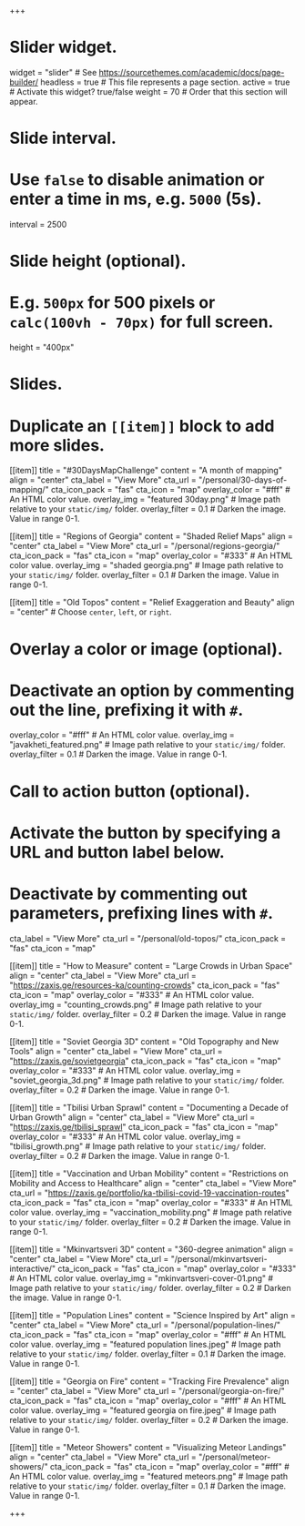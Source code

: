 +++
# Slider widget.
widget = "slider"  # See https://sourcethemes.com/academic/docs/page-builder/
headless = true  # This file represents a page section.
active = true  # Activate this widget? true/false
weight = 70  # Order that this section will appear.

# Slide interval.
# Use `false` to disable animation or enter a time in ms, e.g. `5000` (5s).
interval = 2500

# Slide height (optional).
# E.g. `500px` for 500 pixels or `calc(100vh - 70px)` for full screen.
height = "400px"

# Slides.
# Duplicate an `[[item]]` block to add more slides.

[[item]]
  title = "#30DaysMapChallenge"
  content = "A month of mapping"
  align = "center"
  cta_label = "View More"
  cta_url = "/personal/30-days-of-mapping/"
  cta_icon_pack = "fas"
  cta_icon = "map"
  overlay_color = "#fff"  # An HTML color value.
  overlay_img = "featured 30day.png"  # Image path relative to your `static/img/` folder.
  overlay_filter = 0.1  # Darken the image. Value in range 0-1.

[[item]]
  title = "Regions of Georgia"
  content = "Shaded Relief Maps"
  align = "center"
  cta_label = "View More"
  cta_url = "/personal/regions-georgia/"
  cta_icon_pack = "fas"
  cta_icon = "map"
  overlay_color = "#333"  # An HTML color value.
  overlay_img = "shaded georgia.png"  # Image path relative to your `static/img/` folder.
  overlay_filter = 0.1  # Darken the image. Value in range 0-1.

[[item]]
   title = "Old Topos"
   content = "Relief Exaggeration and Beauty"
   align = "center"  # Choose `center`, `left`, or `right`.

  # Overlay a color or image (optional).
  #   Deactivate an option by commenting out the line, prefixing it with `#`.
  overlay_color = "#fff"  # An HTML color value.
  overlay_img = "javakheti_featured.png"  # Image path relative to your `static/img/` folder.
  overlay_filter = 0.1  # Darken the image. Value in range 0-1.

  # Call to action button (optional).
  #   Activate the button by specifying a URL and button label below.
  #   Deactivate by commenting out parameters, prefixing lines with `#`.
   cta_label = "View More"
   cta_url = "/personal/old-topos/"
   cta_icon_pack = "fas"
   cta_icon = "map"

[[item]]
  title = "How to Measure"
  content = "Large Crowds in Urban Space"
  align = "center"
  cta_label = "View More"
  cta_url = "https://zaxis.ge/resources-ka/counting-crowds"
  cta_icon_pack = "fas"
  cta_icon = "map"
  overlay_color = "#333"  # An HTML color value.
  overlay_img = "counting_crowds.png"  # Image path relative to your `static/img/` folder.
  overlay_filter = 0.2  # Darken the image. Value in range 0-1.

[[item]]
  title = "Soviet Georgia 3D"
  content = "Old Topography and New Tools"
  align = "center"
  cta_label = "View More"
  cta_url = "https://zaxis.ge/sovietgeorgia"
  cta_icon_pack = "fas"
  cta_icon = "map"
  overlay_color = "#333"  # An HTML color value.
  overlay_img = "soviet_georgia_3d.png"  # Image path relative to your `static/img/` folder.
  overlay_filter = 0.2  # Darken the image. Value in range 0-1.

[[item]]
  title = "Tbilisi Urban Sprawl"
  content = "Documenting a Decade of Urban Growth"
  align = "center"
  cta_label = "View More"
  cta_url = "https://zaxis.ge/tbilisi_sprawl"
  cta_icon_pack = "fas"
  cta_icon = "map"
  overlay_color = "#333"  # An HTML color value.
  overlay_img = "tbilisi_growth.png"  # Image path relative to your `static/img/` folder.
  overlay_filter = 0.2  # Darken the image. Value in range 0-1.

[[item]]
  title = "Vaccination and Urban Mobility"
  content = "Restrictions on Mobility and Access to Healthcare"
  align = "center"
  cta_label = "View More"
  cta_url = "https://zaxis.ge/portfolio/ka-tbilisi-covid-19-vaccination-routes"
  cta_icon_pack = "fas"
  cta_icon = "map"
  overlay_color = "#333"  # An HTML color value.
  overlay_img = "vaccination_mobility.png"  # Image path relative to your `static/img/` folder.
  overlay_filter = 0.2  # Darken the image. Value in range 0-1.

[[item]]
  title = "Mkinvartsveri 3D"
  content = "360-degree animation"
  align = "center"
  cta_label = "View More"
  cta_url = "/personal/mkinvartsveri-interactive/"
  cta_icon_pack = "fas"
  cta_icon = "map"
  overlay_color = "#333"  # An HTML color value.
  overlay_img = "mkinvartsveri-cover-01.png"  # Image path relative to your `static/img/` folder.
  overlay_filter = 0.2  # Darken the image. Value in range 0-1.

[[item]]
  title = "Population Lines"
  content = "Science Inspired by Art"
  align = "center"
  cta_label = "View More"
  cta_url = "/personal/population-lines/"
  cta_icon_pack = "fas"
  cta_icon = "map"
  overlay_color = "#fff"  # An HTML color value.
  overlay_img = "featured population lines.jpeg"  # Image path relative to your `static/img/` folder.
  overlay_filter = 0.1 # Darken the image. Value in range 0-1.

[[item]]
  title = "Georgia on Fire"
  content = "Tracking Fire Prevalence"
  align = "center"
  cta_label = "View More"
  cta_url = "/personal/georgia-on-fire/"
  cta_icon_pack = "fas"
  cta_icon = "map"
  overlay_color = "#fff"  # An HTML color value.
  overlay_img = "featured georgia on fire.jpeg"  # Image path relative to your `static/img/` folder.
  overlay_filter = 0.2  # Darken the image. Value in range 0-1.

[[item]]
  title = "Meteor Showers"
  content = "Visualizing Meteor Landings"
  align = "center"
  cta_label = "View More"
  cta_url = "/personal/meteor-showers/"
  cta_icon_pack = "fas"
  cta_icon = "map"
  overlay_color = "#fff"  # An HTML color value.
  overlay_img = "featured meteors.png"  # Image path relative to your `static/img/` folder.
  overlay_filter = 0.1  # Darken the image. Value in range 0-1.

+++
